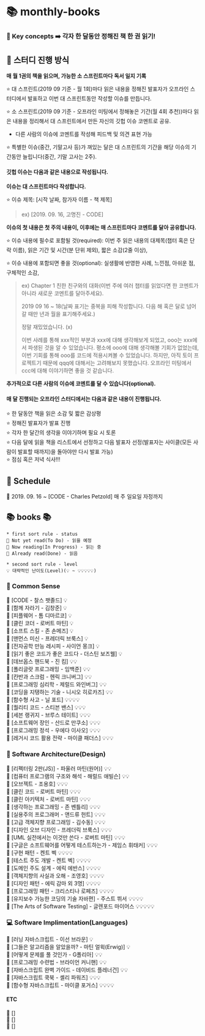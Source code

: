 # 📚 monthly-books

### 💫 Key concepts ➡️ 각자 한 달동안 정해진 책 한 권 읽기!

## 👋 스터디 진행 방식

**매 월 1권의 책을 읽으며, 가능한 소 스프린트마다 독서 일지 기록**  


⭐ 대 스프린트(2019 09 기준 - 월 1회)마다 읽은 내용을 정해진 발표자가 오프라인 스터디에서 발표하고 이번 대 스프린트동안 작성할 이슈를 만듭니다.  

⭐ 소 스프린트(2019 09 기준 - 오프라인 미팅에서 정해놓은 기간(월 4회 추천))마다 읽은 내용을 정리해서 대 스프린트에서 만든 자신의 깃헙 이슈 코멘트로 공유.  
- 다른 사람의 이슈에 코멘트를 작성해 피드백 및 의견 표현 가능

⭐ 특별한 이슈(중간, 기말고사 등)가 껴있는 달은 대 스프린트의 기간을 해당 이슈의 기간동안 늘립니다(중간, 기말 고사는 2주).

#### 깃헙 이슈는 다음과 같은 내용으로 작성됩니다.

**이슈는 대 스프린트마다 작성합니다.**  

⭐ 이슈 제목: \[시작 날짜, 참가자 이름 - 책 제목\]  
> ex) \[2019. 09. 16, 고명진 - CODE\]

**이슈의 첫 내용은 첫 주의 내용이, 이후에는 매 스프린트마다 코멘트를 달아 공유합니다.**  

⭐ 이슈 내용에 필수로 포함될 것(required): 이번 주 읽은 내용의 대제목(챕터 혹은 단락 이름), 읽은 기간 및 시간(분 단위 제외), 짧은 소감(2줄 이상),

⭐ 이슈 내용에 포함되면 좋을 것(optional): 실생활에 반영한 사례, 느낀점, 아쉬운 점, 구체적인 소감,

> ex) 
> Chapter 1 친한 친구와의 대화(이번 주에 여러 챕터를 읽었다면 한 코멘트가 아니라 새로운 코멘트를 달아주세요).
> 
> 2019 09 16 ~ 18(날짜 표기는 중복을 피해 작성합니다. 다음 해 혹은 달로 넘어갈 때만 년과 월을 표기해주세요.)
> 
> 
> 정말 재밌었습니다. (x)
> 
> 이번 사례를 통해 xxx적인 부분과 xxx에 대해 생각해보게 되었고, ooo는 xxx에서 파생된 것을 알 수 있었습니다. 평소에 ooo에 대해 생각해볼 기회가 없었는데, 이번 기회를 통해 ooo를 코드에 적용시켜볼 수 있었습니다. 하지만, 아직 토이 프로젝트기 때문에 qqq에 대해서는 고려해보지 못했습니다. 오프라인 미팅에서 ccc에 대해 이야기하면 좋을 것 같습니다.
> 

**추가적으로 다른 사람의 이슈에 코멘트를 달 수 있습니다(optional).**  
  
#### 매 달 진행되는 오프라인 스터디에서는 다음과 같은 내용이 진행됩니다.
  
⭐ 한 달동안 책을 읽은 소감 및 짧은 감상평  
⭐ 정해진 발표자가 발표 진행  
⭐ 각자 한 달간의 생각을 이야기하며 필요 시 토론  
⭐ 다음 달에 읽을 책을 리스트에서 선정하고 다음 발표자 선정(발표자는 사이클(모든 사람이 발표할 때까지)을 돌아야만 다시 발표 가능)   
⭐ 점심 혹은 저녁 식사!!!  

## 📅 Schedule

📖 2019. 09. 16 ~ \[CODE - Charles Petzold\] 매 주 일요일 자정까지  

## 📚 books 📚

```
* first sort rule - status
📕 Not yet read(To Do) - 읽을 예정  
📘 Now reading(In Progress) - 읽는 중  
📗 Already read(Done) - 읽음  

* second sort rule - level
💡 대략적인 난이도(Level)(💡 ~ 💡💡💡💡💡)  
```  

### 🧠 Common Sense  

📘 \[CODE - 찰스 팻졸드\] 💡  
📕 \[함께 자라기 - 김창준\] 💡  
📕 \[피플웨어 - 톰 디마르코\] 💡  
📕 \[클린 코더 - 로버트 마틴\] 💡  
📕 \[소프트 스킬 - 존 손메즈\] 💡  
📕 \[맨먼스 미신 - 프레더릭 브룩스\] 💡  
📕 \[전자공학 만능 레시피 - 사이언 몽크\] 💡  
📕 \[읽기 좋은 코드가 좋은 코드다 - 더스틴 보즈웰\] 💡  
📕 \[데브옵스 핸드북 - 진 킴\] 💡💡  
📕 \[폴리글랏 프로그래밍 - 임백준\] 💡💡  
📕 \[칸반과 스크럼 - 헨릭 크니버그\] 💡💡  
📕 \[프로그래밍 심리학 - 제럴드 와인버그\] 💡💡  
📕 \[코딩을 지탱하는 기술 - 니시오 히로카즈\] 💡💡  
📕 \[함수형 사고 - 닐 포드\] 💡💡💡💡  
📕 \[퀄리티 코드 - 스티븐 밴스\] 💡💡💡  
📕 \[세븐 랭귀지 - 브루스 테이트\] 💡💡💡  
📕 \[소프트웨어 장인 - 산드로 만쿠소\] 💡💡💡  
📕 \[프로그래밍 정석 - 우에다 이사오\] 💡💡💡  
📕 \[레거시 코드 활용 전략 - 마이클 패더스\] 💡💡💡  

### 🎨 Software Architecture(Design)  

📕 \[리펙터링 2판(JS)] - 파울러 마틴(원어)\] 💡💡  
📕 \[컴퓨터 프로그램의 구조와 해석 - 해럴드 애빌슨\] 💡💡  
📕 \[오브젝트 - 조용호\] 💡💡💡  
📕 \[클린 코드 - 로버트 마틴\] 💡💡💡  
📕 \[클린 아키텍처 - 로버트 마틴\] 💡💡💡  
📕 \[생각하는 프로그래밍 - 존 벤틀리\] 💡💡💡  
📕 \[실용주의 프로그래머 - 앤드류 헌트\] 💡💡💡  
📕 \[고급 객체지향 프로그래밍 - 김수동\] 💡💡💡  
📕 \[디자인 오브 디자인 - 프레더릭 브룩스\] 💡💡💡  
📕 \[UML 실전에서는 이것만 쓴다 - 로버트 마틴\] 💡💡💡  
📕 \[구글은 소프트웨어를 어떻게 테스트하는가 - 제임스 휘태커\] 💡💡💡  
📕 \[구현 패턴 - 켄트 벡 💡💡💡💡  
📕 \[테스트 주도 개발 - 켄트 벡\] 💡💡💡💡  
📕 \[도메인 주도 설계 - 에릭 에반스\] 💡💡💡💡  
📕 \[객체지향의 사실과 오해 - 조영호\] 💡💡💡💡  
📕 \[디자인 패턴 - 에릭 감마 외 3명\] 💡💡💡💡  
📕 \[프로그래밍 패턴 - 크리스티나 로페즈\] 💡💡💡💡  
📕 \[유지보수 가능한 코딩의 기술 자바편\] - 주스트 뷔서 💡💡💡💡  
📕 \[The Arts of Software Testing\] - 글렌포드 마이어스 💡💡💡💡💡

### 💻 Software Implimentation(Languages)  

📕 \[러닝 자바스크립트 - 이선 브라운\] 💡  
📕 \[그들은 알고리즘을 알았을까? - 마틴 얼윅(Erwig)\] 💡  
📕 \[어떻게 문제를 풀 것인가 - G폴리아\] 💡💡  
📕 \[프로그래밍 수련법 - 브라이언 커니핸\] 💡💡  
📕 \[자바스크립트 완벽 가이드 - 데이비드 플레너건\] 💡💡  
📕 \[자바스크립트 쿡북 - 셸리 파워즈\] 💡💡💡  
📕 \[함수형 자바스크립트 - 마이클 포거스\] 💡💡💡💡  

#### ETC  

📕 \[\]  
📘 \[\]  
📗 \[\]  
